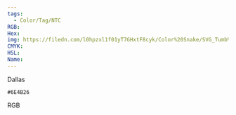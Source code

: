 ```yaml
---
tags:
  - Color/Tag/NTC
RGB:
Hex:
img: https://filedn.com/l0hpzxl1f01yT7GHxtF8cyk/Color%20Snake/SVG_Tumb%20Mass%20No%20Name/6E4B26.svg
CMYK:
HSL:
Name:
---
```

Dallas
```palette
#6E4B26
```
RGB
